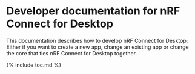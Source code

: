 ---
---

# Developer documentation for nRF Connect for Desktop

This documentation describes how to develop nRF Connect for Desktop: Either if
you want to create a new app, change an existing app or change the core that
ties nRF Connect for Desktop together.

{% include toc.md %}
